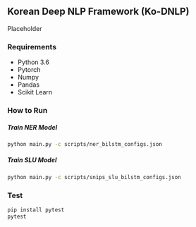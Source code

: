 ## Korean Deep NLP Framework (Ko-DNLP)
Placeholder

### Requirements

- Python 3.6
- Pytorch
- Numpy
- Pandas
- Scikit Learn

### How to Run

##### Train NER Model

```bash
python main.py -c scripts/ner_bilstm_configs.json
``` 

##### Train SLU Model
```bash
python main.py -c scripts/snips_slu_bilstm_configs.json
```

### Test
```bash
pip install pytest
pytest
```
